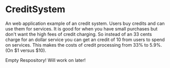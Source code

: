 # CreditSystem
An web application example of an credit system. Users buy credits and can use them for services. It is good for when you have small purchases but don't want the high fees of credit charging. So instead of an 33 cents charge for an dollar service you can get an credit of 10 from users to spend on services. This makes the costs of credit processing from 33% to 5.9%. (On $1 versus $10). 


Empty Respository! Will work on later!
